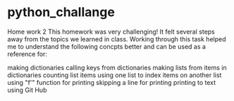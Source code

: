 # python_challange
Home work 2 
This homework was very challenging! It felt several steps away from the topics we learned in class. 
Working through this task helped me to understand the following concpts better and can be used as a reference for:

making dictionaries
calling keys from dictionaries
making lists from items in dictionaries
counting list items
using one list to index items on another list
using "f'" function for printing
skipping a line for printing
printing to text
using Git Hub
